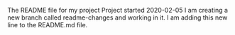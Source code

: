 The README file for my project
Project started 2020-02-05
I am creating a new branch called readme-changes and working in it. I am adding this new line to the README.md file.



